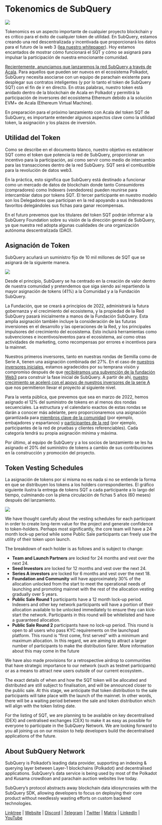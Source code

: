 # Tokenomics de SubQuery

![](https://miro.medium.com/max/1400/1*e42FM0TsNgOM3VacoctOzQ.png)

Tokenomics es un aspecto importante de cualquier proyecto blockchain y es crítico para el éxito de cualquier token de utilidad. En SubQuery, estamos creando una red descentralizada y incentivada que proporcionará los datos para el futuro de la web 3 ([lea nuestro whitepaper](https://static.subquery.network/whitepaper.pdf)). Hoy estamos encantados de mostrar cómo funcionará el SQT y cómo se asignará para impulsar la participación de nuestra emocionante comunidad.

[Recientemente, anunciamos que lanzaremos la red SubQuery a través de Acala](https://subquery.medium.com/the-subquery-network-to-launch-on-acala-decentralising-polkadots-leading-data-indexing-service-8203d686128e). Para aquellos que pueden ser nuevos en el ecosistema Polkadot, SubQuery necesita asociarse con un equipo de parachain existente para desplegar sus contratos inteligentes (y por lo tanto el token de SubQuery SQT) con el fin de ir en directo. En otras palabras, nuestro token está anidado dentro de la blockchain de Acala en Polkadot y permitirá la participación de inversores del ecosistema Ethereum debido a la solución EVM+ de Acala (Ethereum Virtual Machine).

En preparación para el próximo lanzamiento con Acala del token SQT de SubQuery, es importante entender algunos aspectos clave como la utilidad token, la asignación y los plazos de inversión.

## Utilidad del Token

Como se describe en el documento blanco, nuestro objetivo es establecer SQT como el token que potencia la red de SubQuery, proporcionar un incentivo para la participación, así como servir como medio de intercambio para las transacciones dentro de la red SubQuery. SQT será el combustible para la revolución de datos web3.

En la práctica, esto significa que SubQuery está destinado a funcionar como un mercado de datos de blockchain donde tanto Consumidores (compradores) como Indexers (vendedores) pueden reunirse para intercambiar datos por tokens SQT. El tercer participante en nuestro modelo son los Delegadores que participan en la red apoyando a sus Indexadores favoritos delegándoles sus fichas para ganar recompensas.

En el futuro prevemos que los titulares del token SQT podrán informar a la SubQuery Foundation sobre su visión de la dirección general de SubQuery, ya que nuestra red adopta algunas cualidades de una organización autónoma descentralizada (DAO).

## Asignación de Token

SubQuery acuñará un suministro fijo de 10 mil millones de SQT que se asignará de la siguiente manera.

![](https://miro.medium.com/max/1400/0*eG2TM3J0NZDaT14m)

Desde el principio, SubQuery se ha centrado en la creación de valor dentro de nuestra comunidad y pretendemos que siga siendo así repartiendo la mayor asignación de tokens (41%) a la Comunidad y a la Fundación SubQuery.

La Fundación, que se creará a principios de 2022, administrará la futura gobernanza y el crecimiento del ecosistema, y la propiedad de la Red SubQuery pasará inicialmente a manos de la Fundación SubQuery. Esta amplia asignación también incluye la consideración de las futuras inversiones en el desarrollo y las operaciones de la Red, y los principales impulsores del crecimiento del ecosistema. Esto incluirá herramientas como subvenciones e incentivos/eventos para el ecosistema, así como otras actividades de marketing, como recompensas por errores e incentivos para la mainnet.

Nuestros primeros inversores, tanto en nuestras rondas de Semilla como de Serie A, tienen una asignación combinada del 27%. En el caso de [nuestros inversores iniciales](https://subquery.medium.com/subquery-raises-1-8m-seed-round-for-future-expansion-3348c1f2a931), estamos agradecidos por su temprana visión y compromiso después de que [recibiéramos una subvención de la fundación Web3](https://subquery.medium.com/subquery-delivers-its-open-source-sdk-following-a-web3-foundation-grant-20da26ae87f) para construir la fase inicial de SubQuery. A partir de ahí, [nuestro crecimiento se aceleró con el apoyo de nuestros inversores de la serie A](https://subquery.medium.com/series-a-1abed6c1c2af) que nos permitieron llevar el proyecto al siguiente nivel.

Para la venta pública, que prevemos que sea en marzo de 2022, hemos asignado el 12% del suministro de tokens en al menos dos rondas secuenciales. La estructura y el calendario exactos de estas rondas se darán a conocer más adelante, pero proporcionaremos una asignación garantizada para [miembros clave de la comunidad](https://subquery.medium.com/introducing-the-subquery-ambassador-program-aa82613ab804) (por ejemplo, embajadores y espartanos) y [participantes de la red](https://subquery.medium.com/subquery-extends-invitation-to-indexing-community-348fb2f589e1) (por ejemplo, participantes de la red de pruebas y clientes referenciables). Cada categoría tendrá su propia asignación mínima y máxima.

Por último, al equipo de SubQuery y a los socios de lanzamiento se les ha asignado el 20% del suministro de tokens a cambio de sus contribuciones en la construcción y promoción del proyecto.

## Token Vesting Schedules

La asignación de tokens por sí misma no es nada si no se entiende la forma en que se distribuyen los tokens a los holders correspondientes. El gráfico siguiente ilustra la entrega de tokens SQT a cada participante a lo largo del tiempo, culminando con la plena circulación de fichas 5 años (60 meses) después del lanzamiento.

![](https://miro.medium.com/max/1400/0*mfIBkH4SjFZgGuIq)

We have thought carefully about the vesting schedules for each participant in order to create long-term value for the project and generate confidence to token-holders. Perhaps most significantly, the core team will have a 24 month lock-up period while some Public Sale participants can freely use the utility of their token upon launch.

The breakdown of each holder is as follows and is subject to change:

-  **Team and Launch Partners** are locked for 24 months and vest over the next 24.
-  **Seed Investors** are locked for 12 months and vest over the next 24.
-  **Series A investors** are locked for 6 months and vest over the next 18.
-  **Foundation and Community** will have approximately 30% of the allocation unlocked from the start to meet the operational needs of launching and promoting mainnet with the rest of the allocation vesting gradually over 5 years.
-  **Public Sale Round 1** participants have a 12 month lock-up period. Indexers and other key network participants will have a portion of their allocation available to be unlocked immediately to ensure they can kick-start the network. Participants in this round will be whitelisted and have a guaranteed allocation.
-  **Public Sale Round 2** participants have no lock-up period. This round is open to all users who pass KYC requirements on the launchpad platform. This round is “first come, first served” with a minimum and maximum allocation. In this regard, we are aiming to attract a larger number of participants to make the distribution fairer. More information about this may come in the future

We have also made provisions for a retrospective airdrop to communities that have strategic importance to our network (such as testnet participants) or as a means to attract new users outside of our current ecosystem..

The exact details of when and how the SQT token will be allocated and distributed are still subject to finalisation, and will be announced closer to the public sale. At this stage, we anticipate that token distribution to the sale participants will take place with the launch of the mainnet. In other words, there will be a waiting period between the sale and token distribution which will align with the token listing date.

For the listing of SQT, we are planning to be available on key decentralised (DEX) and centralised exchanges (CEX) to make it as easy as possible for everyone to participate in the SubQuery Network. We are looking forward to you all joining us on our mission to help developers build the decentralised applications of the future.

## About SubQuery Network

SubQuery is Polkadot’s leading data provider, supporting an indexing & querying layer between Layer-1 blockchains (Polkadot) and decentralised applications. SubQuery’s data service is being used by most of the Polkadot and Kusama crowdloan and parachain auction websites live today.

SubQuery’s protocol abstracts away blockchain data idiosyncrasies with the SubQuery SDK, allowing developers to focus on deploying their core product without needlessly wasting efforts on custom backend technologies.

​​​​[Linktree](https://linktr.ee/subquerynetwork) | [Website](https://subquery.network/) | [Discord](https://discord.com/invite/78zg8aBSMG) | [Telegram](https://t.me/subquerynetwork) | [Twitter](https://twitter.com/subquerynetwork) | [Matrix](https://matrix.to/#/#subquery:matrix.org) | [LinkedIn](https://www.linkedin.com/company/subquery) | [YouTube](https://www.youtube.com/channel/UCi1a6NUUjegcLHDFLr7CqLw)
